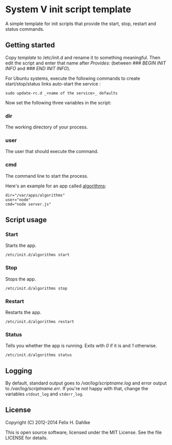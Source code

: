 System V init script template
=============================

A simple template for init scripts that provide the start, stop,
restart and status commands.

Getting started
---------------

Copy _template_ to /etc/init.d and rename it to something
meaningful. Then edit the script and enter that name after _Provides:_
(between _### BEGIN INIT INFO_ and _### END INIT INFO_).

For Ubuntu systems, execute the following commands to create start/stop/status
links auto-start the service :

    sudo update-rc.d _<name of the service>_ defaults

Now set the following three variables in the script:

### dir ###

The working directory of your process.

### user ###

The user that should execute the command.

### cmd ###

The command line to start the process.

Here's an example for an app called
[algorithms](http://algorithms.ubercode.de):

    dir="/var/apps/algorithms"
    user="node"
    cmd="node server.js"

Script usage
------------

### Start ###

Starts the app.

    /etc/init.d/algorithms start

### Stop ###

Stops the app.

    /etc/init.d/algorithms stop

### Restart ###

Restarts the app.

    /etc/init.d/algorithms restart

### Status ###

Tells you whether the app is running. Exits with _0_ if it is and _1_
otherwise.

    /etc/init.d/algorithms status

Logging
-------

By default, standard output goes to _/var/log/scriptname.log_ and
error output to _/var/log/scriptname.err_. If you're not happy with
that, change the variables `stdout_log` and `stderr_log`.

License
-------

Copyright (C) 2012-2014 Felix H. Dahlke

This is open source software, licensed under the MIT License. See the
file LICENSE for details.
